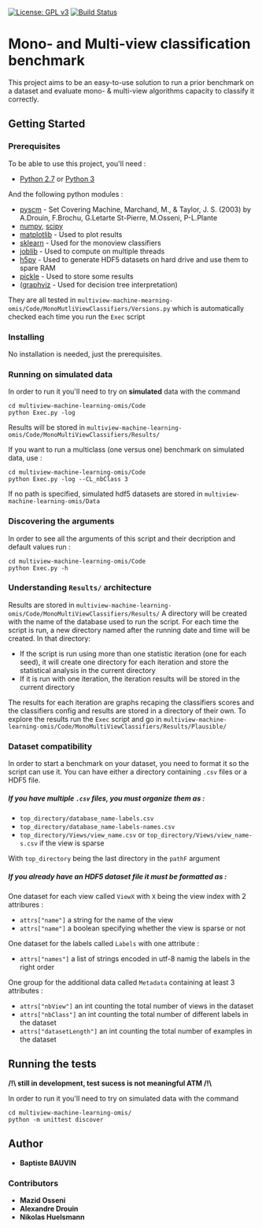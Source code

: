 [![License: GPL v3](https://img.shields.io/badge/License-GPL%20v3-blue.svg)](http://www.gnu.org/licenses/gpl-3.0)
[![Build Status](https://travis-ci.com/babau1/multiview-machine-learning-omis.svg?token=pjoowx3poApRRtwqHTpd&branch=master)](https://travis-ci.com/babau1/multiview-machine-learning-omis)
# Mono- and Multi-view classification benchmark

This project aims to be an easy-to-use solution to run a prior benchmark on a dataset and evaluate mono- & multi-view algorithms capacity to classify it correctly.

## Getting Started

### Prerequisites

To be able to use this project, you'll need :

* [Python 2.7](https://docs.python.org/2/) or [Python 3](https://docs.python.org/3/) 

And the following python modules :
* [pyscm](https://github.com/aldro61/pyscm) - Set Covering Machine, Marchand, M., & Taylor, J. S. (2003) by A.Drouin, F.Brochu, G.Letarte St-Pierre, M.Osseni, P-L.Plante
* [numpy](http://www.numpy.org/), [scipy](https://scipy.org/)
* [matplotlib](http://matplotlib.org/) - Used to plot results
* [sklearn](http://scikit-learn.org/stable/) - Used for the monoview classifiers
* [joblib](https://pypi.python.org/pypi/joblib) - Used to compute on multiple threads
* [h5py](www.h5py.org) - Used to generate HDF5 datasets on hard drive and use them to spare RAM
* [pickle](https://docs.python.org/3/library/pickle.html) - Used to store some results
* ([graphviz](https://pypi.python.org/pypi/graphviz) - Used for decision tree interpretation)


They are all tested in  `multiview-machine-mearning-omis/Code/MonoMutliViewClassifiers/Versions.py` which is automatically checked each time you run the `Exec` script

### Installing

No installation is needed, just the prerequisites.

### Running on simulated data

In order to run it you'll need to try on **simulated** data with the command
```
cd multiview-machine-learning-omis/Code
python Exec.py -log
```
Results will be stored in `multiview-machine-learning-omis/Code/MonoMultiViewClassifiers/Results/`

If you want to run a multiclass (one versus one) benchmark on simulated data, use : 
```
cd multiview-machine-learning-omis/Code
python Exec.py -log --CL_nbClass 3
```

If no path is specified, simulated hdf5 datasets are stored in `multiview-machine-learning-omis/Data`


### Discovering the arguments

In order to see all the arguments of this script and their decription and default values run :
```
cd multiview-machine-learning-omis/Code
python Exec.py -h
```


### Understanding `Results/` architecture

Results are stored in `multiview-machine-learning-omis/Code/MonoMultiViewClassifiers/Results/`
A directory will be created with the name of the database used to run the script.
For each time the script is run, a new directory named after the running date and time will be created.
In that directory:
* If the script is run using more than one statistic iteration (one for each seed), it will create one directory for each iteration and store the statistical analysis in the current directory 
* If it is run with one iteration, the iteration results will be stored in the current directory

The results for each iteration are graphs recaping the classifiers scores and the classifiers config and results are stored in a directory of their own.
To explore the results run the `Exec` script and go in `multiview-machine-learning-omis/Code/MonoMultiViewClassifiers/Results/Plausible/`

### Dataset compatibility

In order to start a benchmark on your dataset, you need to format it so the script can use it. 
You can have either a directory containing `.csv` files or a HDF5 file. 

##### If you have multiple `.csv` files, you must organize them as : 
* `top_directory/database_name-labels.csv`
* `top_directory/database_name-labels-names.csv`
* `top_directory/Views/view_name.csv` or `top_directory/Views/view_name-s.csv` if the view is sparse

With `top_directory` being the last directory in the `pathF` argument
 
##### If you already have an HDF5 dataset file it must be formatted as : 
One dataset for each view called `ViewX` with `X` being the view index with 2 attribures : 
* `attrs["name"]` a string for the name of the view
* `attrs["name"]` a boolean specifying whether the view is sparse or not

One dataset for the labels called `Labels` with one attribute : 
* `attrs["names"]` a list of strings encoded in utf-8 namig the labels in the right order

One group for the additional data called `Metadata` containing at least 3 attributes : 
* `attrs["nbView"]` an int counting the total number of views in the dataset
* `attrs["nbClass"]` an int counting the total number of different labels in the dataset
* `attrs["datasetLength"]` an int counting the total number of examples in the dataset

## Running the tests

**/!\ still in development, test sucess is not meaningful ATM /!\\**

In order to run it you'll need to try on simulated data with the command
```
cd multiview-machine-learning-omis/
python -m unittest discover
```

## Author

* **Baptiste BAUVIN**

### Contributors

* **Mazid Osseni**
* **Alexandre Drouin**
* **Nikolas Huelsmann**